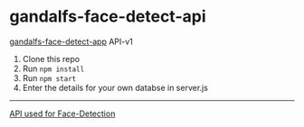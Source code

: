 # gandalfs-face-detect-api
[gandalfs-face-detect-app](https://github.com/RamazanUstuntas/gandalfs-face-detection-app)  API-v1

1. Clone this repo
2. Run `npm install`
3. Run `npm start`
4. Enter the details for your own databse in server.js
---
[API used for Face-Detection](https://www.clarifai.com/models/ai-face-detection)
